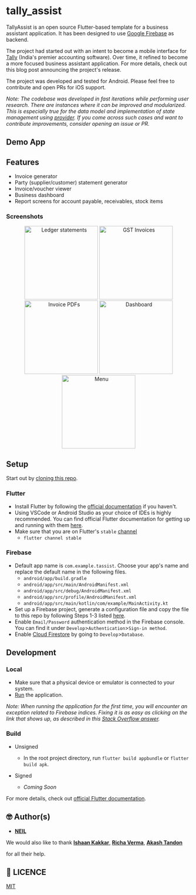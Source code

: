 # tally_assist

TallyAssist is an open source Flutter-based template for a business assistant application. It has been designed to use [Google Firebase](firebase.google.com/) as backend.

The project had started out with an intent to become a mobile interface for [Tally](https://tallysolutions.com/) (India's premier accounting software). Over time, it refined to become a more focused business assistant application. For more details, check out this blog post announcing the project's release.

The project was developed and tested for Android. Please feel free to contribute and open PRs for iOS support.

*Note: The codebase was developed in fast iterations while performing user research. There are instances where it can be improved and modularized. This is especially true for the data model and implementation of state management using [provider](https://pub.dev/packages/provider). If you come across such cases and want to contribute improvements, consider opening an issue or PR.*

## Demo App

<!-- [Play Store BETA]() -->

## Features

- Invoice generator
- Party (supplier/customer) statement generator
- Invoice/voucher viewer
- Business dashboard
- Report screens for account payable, receivables, stock items

### Screenshots

<p align="center">
    <img src="https://github.com/TallyAssist/TallyAssist/blob/master/assets/images/PS-2.png" alt="Ledger statements" width="200"/>
    <img src="https://github.com/TallyAssist/TallyAssist/blob/master/assets/images/PS-1.png" alt="GST Invoices" width="200"/>
    <img src="https://github.com/TallyAssist/TallyAssist/blob/master/assets/images/PS-3.png" alt="Invoice PDFs" width="200"/>
    <img src="https://github.com/TallyAssist/TallyAssist/blob/master/assets/images/PS-4.png" alt="Dashboard" width="200"/>
    <img src="https://github.com/TallyAssist/TallyAssist/blob/master/assets/images/PS-5.png" alt="Menu" width="200"/>
</p>

## Setup

Start out by [cloning this repo](https://docs.github.com/en/github/creating-cloning-and-archiving-repositories/cloning-a-repository).

### Flutter

- Install Flutter by following the [official documentation](https://flutter.dev/docs/get-started/install) if you haven't.
- Using VSCode or Android Studio as your choice of IDEs is highly recommended. You can find official Flutter documentation for getting up and running with them [here](https://flutter.dev/docs/development/tools).
- Make sure that you are on Flutter's `stable` [channel](https://flutter.dev/docs/development/tools/sdk/upgrading#switching-flutter-channels)
  - `flutter channel stable`

### Firebase

- Default app name is `com.example.tassist`. Choose your app's name and replace the default name in the following files.
  - `android/app/build.gradle`
  - `android/app/src/main/AndroidManifest.xml`
  - `android/app/src/debug/AndroidManifest.xml`
  - `android/app/src/profile/AndroidManifest.xml`
  - `android/app/src/main/kotlin/com/example/MainActivity.kt`
- Set up a Firebase project, generate a configuration file and copy the file to this repo by following Steps 1-3 listed [here](https://firebase.google.com/docs/flutter/setup?platform=android).
- Enable `Email/Password` authentication method in the Firebase console. You can find it under `Develop`>`Authentication`>`Sign-in method`.
- Enable [Cloud Firestore](https://firebase.google.com/docs/firestore) by going to `Develop`>`Database`.

## Development

### Local

- Make sure that a physical device or emulator is connected to your system.
- [Run](https://flutter.dev/docs/get-started/test-drive?tab=terminal) the application.

*Note: When running the application for the first time, you will encounter an exception related to Firebase indices. Fixing it is as easy as clicking on the link that shows up, as described in this [Stack Overflow answer](https://stackoverflow.com/a/47972492/2557831).*

### Build

- Unsigned
  - In the root project directory, run `flutter build appbundle` or `flutter build apk`.

- Signed
  - *Coming Soon*
  
For more details, check out [official Flutter documentation](https://flutter.dev/docs/deployment/android).

## 🤓 Author(s)

- [**NEIL**](https://www.facebook.com/imneil.09)

We would also like to thank 
[**Ishaan Kakkar**](https://github.com/ishaan1995),
[**Richa Verma**](https://github.com/RichaVerma/),
[**Akash Tandon**](https://github.com/analyticalmonk)

for all their help. 

## 🔖 LICENCE

[MIT](https://github.com/TallyAssist/TallyAssist/blob/master/LICENSE)